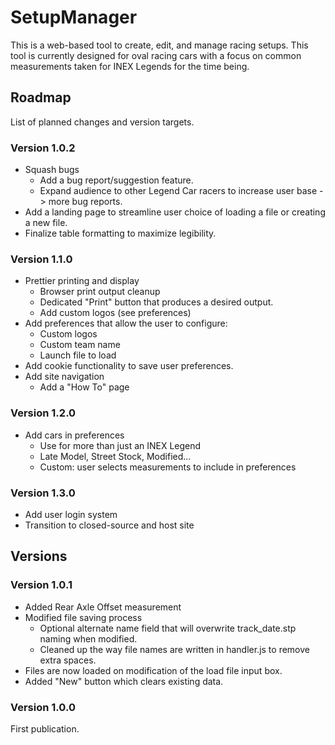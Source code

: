 # SetupManager

This is a web-based tool to create, edit, and manage racing setups. 
This tool is currently designed for oval racing cars with a focus on common measurements taken for INEX Legends for the time being.

## Roadmap
List of planned changes and version targets.
### Version 1.0.2
- Squash bugs
	- Add a bug report/suggestion feature.
	- Expand audience to other Legend Car racers to increase user base -> more bug reports.
- Add a landing page to streamline user choice of loading a file or creating a new file.
- Finalize table formatting to maximize legibility.

### Version 1.1.0
- Prettier printing and display
	- Browser print output cleanup
  	- Dedicated "Print" button that produces a desired output.
	- Add custom logos (see preferences)
- Add preferences that allow the user to configure:
	- Custom logos
	- Custom team name
	- Launch file to load
- Add cookie functionality to save user preferences.
- Add site navigation
  	- Add a "How To" page

### Version 1.2.0
- Add cars in preferences
	- Use for more than just an INEX Legend
	- Late Model, Street Stock, Modified...
	- Custom: user selects measurements to include in preferences

### Version 1.3.0
- Add user login system
- Transition to closed-source and host site

## Versions

### Version 1.0.1
- Added Rear Axle Offset measurement
- Modified file saving process
	- Optional alternate name field that will overwrite track_date.stp naming when modified.
	- Cleaned up the way file names are written in handler.js to remove extra spaces.
- Files are now loaded on modification of the load file input box.
- Added "New" button which clears existing data.

### Version 1.0.0
First publication. 
